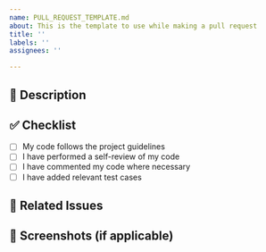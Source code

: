 ```yaml
---
name: PULL_REQUEST_TEMPLATE.md
about: This is the template to use while making a pull request
title: ''
labels: ''
assignees: ''

---
```


## 🚀 Description  
<!-- Describe the changes you’ve made in this PR. Mention any relevant issues. -->  

## ✅ Checklist  
- [ ] My code follows the project guidelines  
- [ ] I have performed a self-review of my code  
- [ ] I have commented my code where necessary  
- [ ] I have added relevant test cases  

## 🔗 Related Issues  
<!-- Link any related issues here using `Fixes #issue_number` or `Closes #issue_number` -->  

## 📸 Screenshots (if applicable)  
<!-- Add before/after screenshots if your change includes UI updates -->
